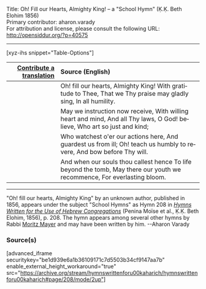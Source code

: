 <html>
<head></head>
<body>
Title: Oh! Fill our Hearts, Almighty King! – a "School Hymn" (Ḳ.Ḳ. Beth Elohim 1856)<br />
Primary contributor: aharon.varady<br />
For attribution and license, please consult the following URL: <a href="http://opensiddur.org/?p=40575">http://opensiddur.org/?p=40575</a>
<p />
<hr />

[xyz-ihs snippet="Table-Options"]<table style="margin-left: auto; margin-right: auto;" class="draggable">
<thead><tr><th id="x" style="text-align: right;"><a href="/translate/" target="_blank" rel="noopener">Contribute a translation</a></th><th style="text-align: left;">Source (English)</th></tr></thead>
<tbody>
<tr><td style="vertical-align:top;">
<div class="liturgy" lang="he" style="text-align: right;">

</div></td>

<td style="vertical-align:top;">
<div class="english" lang="en" style="text-align: left;">
Oh! fill our hearts, Almighty King! 
With gratitude to Thee, 
That we Thy praise may gladly sing, 
In all humility. 
</div></td></tr>


<tr><td style="vertical-align:top;">
<div class="liturgy" lang="he" style="text-align: right;">

</div></td>

<td style="vertical-align:top;">
<div class="english" lang="en" style="text-align: left;">
May we instruction now receive, 
With willing heart and mind, 
And all Thy laws, O God! believe, 
Who art so just and kind; 
</div></td></tr>


<tr><td style="vertical-align:top;">
<div class="liturgy" lang="he" style="text-align: right;">

</div></td>

<td style="vertical-align:top;">
<div class="english" lang="en" style="text-align: left;">
Who watchest o'er our actions here, 
And guardest us from ill; 
Oh! teach us humbly to revere, 
And bow before Thy will. 
</div></td></tr>


<tr><td style="vertical-align:top;">
<div class="liturgy" lang="he" style="text-align: right;">

</div></td>

<td style="vertical-align:top;">
<div class="english" lang="en" style="text-align: left;">
And when our souls thou callest hence 
To life beyond the tomb, 
May there our youth we recommence, 
For everlasting bloom. 
</div></td></tr>
</tbody></table>

<hr />

"Oh! fill our hearts, Almighty King" by an unknown author, published in 1856, appears under the subject "School Hymns" as Hymn 208 in <em><a href="/?p=40488">Hymns Written for the Use of Hebrew Congregations</a></em> (Penina Moïse et al., Ḳ.Ḳ. Beth Elohim, 1856), p. 208. The hymn appears among several other hymns by Rabbi <a href="/profile/moritz-mayer/">Moritz Mayer</a> and may have been written by him. --Aharon Varady

<h3>Source(s)</h3>

[advanced_iframe securitykey="be1d939e6a1b36109171c7d5503b34cf9147aa7b" enable_external_height_workaround="true" src="https://archive.org/stream/hymnswrittenforu00kaharich/hymnswrittenforu00kaharich#page/208/mode/2up"]

&nbsp; 

</body>
</html>